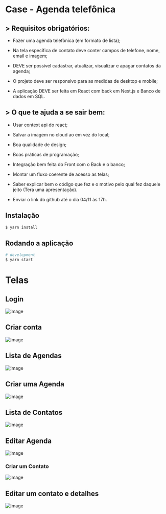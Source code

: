 # Case - Agenda telefônica

## > Requisitos obrigatórios:
- Fazer uma agenda telefônica (em formato de lista);

- Na tela específica de contato deve conter campos de telefone, nome, email e imagem;

- DEVE ser possível cadastrar, atualizar, visualizar e apagar contatos da agenda;

- O projeto deve ser responsivo para as medidas de desktop e mobile;

- A aplicação DEVE ser feita em React com back em Nest.js e Banco de dados em SQL.



## > O que te ajuda a se sair bem:
- Usar context api do react; 

- Salvar a imagem no cloud ao em vez do local; 

- Boa qualidade de design;

- Boas práticas de programação;

- Integração bem feita do Front com o Back e o banco; 

- Montar um fluxo coerente de acesso as telas;

- Saber explicar bem o código que fez e o motivo pelo qual fez daquele jeito (Terá uma apresentação).


- Enviar o link do github até o dia 04/11 às 17h.

## Instalação

```bash
$ yarn install
```

## Rodando a aplicação

```bash
# development
$ yarn start
```

# Telas

## Login
![image](https://user-images.githubusercontent.com/15125899/200186733-ca220f5e-49eb-43b6-839b-34c8e78c7d9d.png)

## Criar conta
![image](https://user-images.githubusercontent.com/15125899/200186747-48b7854e-3644-426c-b1f3-1a72711646aa.png)

## Lista de Agendas
![image](https://user-images.githubusercontent.com/15125899/200186911-9b286605-85e2-4311-abdc-e3b094e8eb52.png)

## Criar uma Agenda
![image](https://user-images.githubusercontent.com/15125899/200186799-6f1239ec-565f-45c6-a58c-619118fbfcac.png)

## Lista de Contatos
![image](https://user-images.githubusercontent.com/15125899/200186984-51fba3fd-f27e-4642-908a-7697cca5e7f9.png)

## Editar Agenda
![image](https://user-images.githubusercontent.com/15125899/200187006-f53e5b3a-1766-48dc-850b-67f095c0a702.png)

### Criar um Contato
![image](https://user-images.githubusercontent.com/15125899/200186938-20ad74e1-68b9-457a-b681-9e68992f2550.png)

## Editar um contato e detalhes
![image](https://user-images.githubusercontent.com/15125899/200186995-1fc91f9e-661e-4812-928d-09409b8170cc.png)

